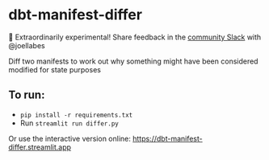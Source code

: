 # dbt-manifest-differ
🧪 Extraordinarily experimental! Share feedback in the [community Slack](https://getdbt.com/community) with @joellabes

Diff two manifests to work out why something might have been considered modified for state purposes

## To run: 
- `pip install -r requirements.txt`
- Run `streamlit run differ.py`


Or use the interactive version online: <https://dbt-manifest-differ.streamlit.app>

